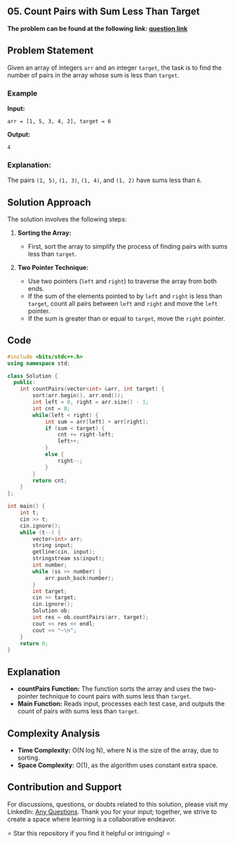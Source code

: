 ## 05. Count Pairs with Sum Less Than Target

**The problem can be found at the following link: [question link](https://www.geeksforgeeks.org/problems/count-pairs-whose-sum-is-less-than-target/1)**

## Problem Statement

Given an array of integers `arr` and an integer `target`, the task is to find the number of pairs in the array whose sum is less than `target`.

### Example

**Input:**
```
arr = [1, 5, 3, 4, 2], target = 6
```

**Output:**
```
4
```

### Explanation:
The pairs `(1, 5)`, `(1, 3)`, `(1, 4)`, and `(1, 2)` have sums less than `6`.

## Solution Approach

The solution involves the following steps:

1. **Sorting the Array:**
   - First, sort the array to simplify the process of finding pairs with sums less than `target`.

2. **Two Pointer Technique:**
   - Use two pointers (`left` and `right`) to traverse the array from both ends.
   - If the sum of the elements pointed to by `left` and `right` is less than `target`, count all pairs between `left` and `right` and move the `left` pointer.
   - If the sum is greater than or equal to `target`, move the `right` pointer.

## Code

```cpp
#include <bits/stdc++.h>
using namespace std;

class Solution {
  public:
    int countPairs(vector<int> &arr, int target) {
        sort(arr.begin(), arr.end());
        int left = 0, right = arr.size() - 1;
        int cnt = 0;
        while(left < right) {
            int sum = arr[left] + arr[right];
            if (sum < target) {
                cnt += right-left;
                left++;
            }
            else {
                right--;
            }
        }
        return cnt;
    }
};

int main() {
    int t;
    cin >> t;
    cin.ignore();
    while (t--) {
        vector<int> arr;
        string input;
        getline(cin, input);
        stringstream ss(input);
        int number;
        while (ss >> number) {
            arr.push_back(number);
        }
        int target;
        cin >> target;
        cin.ignore();
        Solution ob;
        int res = ob.countPairs(arr, target);
        cout << res << endl;
        cout << "~\n";
    }
    return 0;
}
```

## Explanation

- **countPairs Function:** The function sorts the array and uses the two-pointer technique to count pairs with sums less than `target`.
- **Main Function:** Reads input, processes each test case, and outputs the count of pairs with sums less than `target`.

## Complexity Analysis

- **Time Complexity:** O(N log N), where N is the size of the array, due to sorting.
- **Space Complexity:** O(1), as the algorithm uses constant extra space.

## Contribution and Support
For discussions, questions, or doubts related to this solution, please visit my LinkedIn: [Any Questions](https://www.linkedin.com/in/aniket-yadav-2162ab239/). Thank you for your input; together, we strive to create a space where learning is a collaborative endeavor.

⭐ Star this repository if you find it helpful or intriguing! ⭐
```
